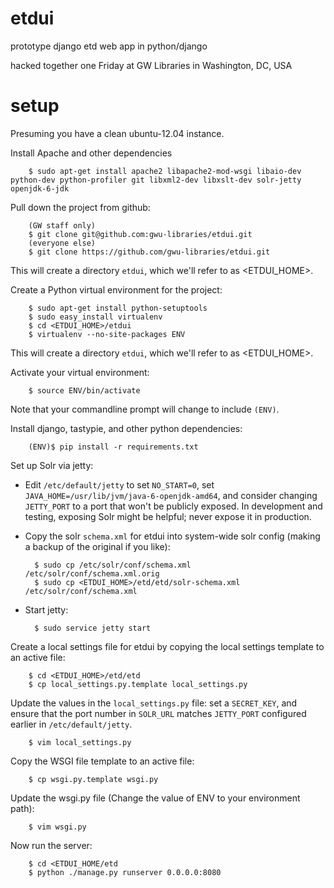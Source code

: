 etdui
=====

prototype django etd web app in python/django

hacked together one Friday at GW Libraries in Washington, DC, USA



setup
=====

Presuming you have a clean ubuntu-12.04 instance.

Install Apache and other dependencies

        $ sudo apt-get install apache2 libapache2-mod-wsgi libaio-dev python-dev python-profiler git libxml2-dev libxslt-dev solr-jetty openjdk-6-jdk


Pull down the project from github:

        (GW staff only)
        $ git clone git@github.com:gwu-libraries/etdui.git
        (everyone else)
        $ git clone https://github.com/gwu-libraries/etdui.git

This will create a directory ```etdui```, which we'll refer to as <ETDUI_HOME>.

Create a Python virtual environment for the project:

        $ sudo apt-get install python-setuptools
        $ sudo easy_install virtualenv
        $ cd <ETDUI_HOME>/etdui
        $ virtualenv --no-site-packages ENV


This will create a directory ```etdui```, which we'll refer to as <ETDUI_HOME>.

Activate your virtual environment:

        $ source ENV/bin/activate

Note that your commandline prompt will change to include ```(ENV)```.

Install django, tastypie, and other python dependencies:

        (ENV)$ pip install -r requirements.txt
        
Set up Solr via jetty:

* Edit ```/etc/default/jetty``` to set ```NO_START=0```, set
  ```JAVA_HOME=/usr/lib/jvm/java-6-openjdk-amd64```, and consider
  changing ```JETTY_PORT``` to a port that won't be publicly exposed.
  In development and testing, exposing Solr might be helpful; never 
  expose it in production.

* Copy the solr ```schema.xml``` for etdui into system-wide solr config
  (making a backup of the original if you like):

        $ sudo cp /etc/solr/conf/schema.xml /etc/solr/conf/schema.xml.orig
        $ sudo cp <ETDUI_HOME>/etd/etd/solr-schema.xml /etc/solr/conf/schema.xml

* Start jetty:

        $ sudo service jetty start

Create a local settings file for etdui by copying the local settings 
template to an active file:

        $ cd <ETDUI_HOME>/etd/etd
        $ cp local_settings.py.template local_settings.py

Update the values in the ```local_settings.py``` file:  set a 
```SECRET_KEY```, and ensure that the port number in ```SOLR_URL``` matches 
```JETTY_PORT``` configured earlier in ```/etc/default/jetty```.

        $ vim local_settings.py

Copy the WSGI file template to an active file:

        $ cp wsgi.py.template wsgi.py

Update the wsgi.py file (Change the value of ENV to your environment path):

        $ vim wsgi.py
        
Now run the server:

        $ cd <ETDUI_HOME/etd
        $ python ./manage.py runserver 0.0.0.0:8080
